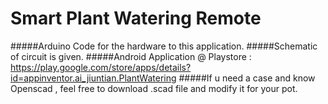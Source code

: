 # Smart Plant Watering Remote
#####Arduino Code for the hardware to this application.
#####Schematic of circuit is given.
#####Android Application @ Playstore : https://play.google.com/store/apps/details?id=appinventor.ai_jiuntian.PlantWatering
#####If u need a case and know Openscad , feel free to download .scad file and modify it for your pot.
